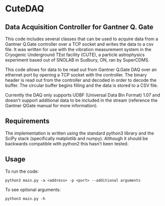 # CuteDAQ 

## Data Acquisition Controller for Gantner Q. Gate

This code includes several classes that can be used to acquire data from a Gantner Q.Gate controller over a TCP socket and writes the data to a csv file. It was written for use with the vibration measurement system in the Cryogenic Underground TEst facility (CUTE), a particle astrophysics experiment based out of SNOLAB in Sudbury, ON, ran by SuperCDMS.

This code allows for data to be read out from Gantner Q.Gate DAQ over an ethernet port by opening a TCP socket with the controller.
The binary header is read out from the controller and decoded in order to decode the buffer.
The circular buffer begins filling and the data is stored to a CSV file.

Currently the DAQ only supports UDBF (Universal Data Bin Format) 1.07 and doesn't support additional data to be included in the stream (reference the Gantner QGate manual for more information).

## Requirements
The implementation is written using the standard python3 library and the SciPy stack (specifically matplotlib and numpy). 
Although it should be backwards compatible with python2 this hasn't been tested.

## Usage 


To run the code:
```
python3 main.py -a <address> -p <port> --additional arguments
```

To see optional arguments:
```
python3 main.py -h
```

